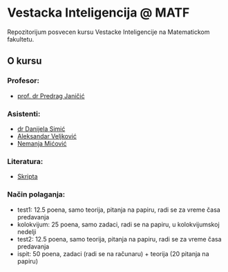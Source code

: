 # Vestacka Inteligencija @ MATF

Repozitorijum posvecen kursu Vestacke Inteligencije na Matematickom fakultetu.

## O kursu
### Profesor:
- [prof. dr Predrag Janičić](http://poincare.matf.bg.ac.rs/~janicic/)

### Asistenti:
- [dr Danijela Simić](http://poincare.matf.bg.ac.rs/~danijela/)
- [Aleksandar Veljković](http://poincare.matf.bg.ac.rs/~aleksandar/)
- [Nemanja Mićović](http://poincare.matf.bg.ac.rs/~nemanja_micovic/)

### Literatura:
- [Skripta](http://poincare.matf.bg.ac.rs/~janicic//courses/vi.pdf)

### Način polaganja:
- test1: 12.5 poena, samo teorija, pitanja na papiru, radi se za vreme časa predavanja
- kolokvijum: 25 poena, samo zadaci, radi se na papiru, u kolokvijumskoj nedelji
- test2: 12.5 poena, samo teorija, pitanja na papiru, radi se za vreme časa predavanja
- ispit: 50 poena, zadaci (radi se na računaru) + teorija (20 pitanja na papiru)
